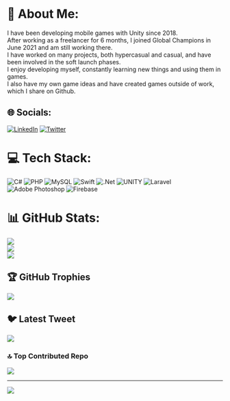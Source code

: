 # 💫 About Me:
I have been developing mobile games with Unity since 2018. <br>After working as a freelancer for 6 months, I joined Global Champions in June 2021 and am still working there.<br>I have worked on many projects, both hypercasual and casual, and have been involved in the soft launch phases. <br>I enjoy developing myself, constantly learning new things and using them in games. <br>I also have my own game ideas and have created games outside of work, which I share on Github.


## 🌐 Socials:
[![LinkedIn](https://img.shields.io/badge/LinkedIn-%230077B5.svg?logo=linkedin&logoColor=white)](https://linkedin.com/in/https://www.linkedin.com/in/hakan-turkmen/) [![Twitter](https://img.shields.io/badge/Twitter-%231DA1F2.svg?logo=Twitter&logoColor=white)](https://twitter.com/https://twitter.com/hakannturkmenn) 

# 💻 Tech Stack:
![C#](https://img.shields.io/badge/c%23-%23239120.svg?style=for-the-badge&logo=c-sharp&logoColor=white) ![PHP](https://img.shields.io/badge/php-%23777BB4.svg?style=for-the-badge&logo=php&logoColor=white) ![MySQL](https://img.shields.io/badge/mysql-%2300f.svg?style=for-the-badge&logo=mysql&logoColor=white) ![Swift](https://img.shields.io/badge/swift-F54A2A?style=for-the-badge&logo=swift&logoColor=white) ![.Net](https://img.shields.io/badge/.NET-5C2D91?style=for-the-badge&logo=.net&logoColor=white) ![UNITY](https://img.shields.io/badge/Unity-%2320232a.svg?style=for-the-badge&logo=unity&logoColor=white) ![Laravel](https://img.shields.io/badge/laravel-%23FF2D20.svg?style=for-the-badge&logo=laravel&logoColor=white) ![Adobe Photoshop](https://img.shields.io/badge/adobephotoshop-%2331A8FF.svg?style=for-the-badge&logo=adobephotoshop&logoColor=white) ![Firebase](https://img.shields.io/badge/firebase-%23039BE5.svg?style=for-the-badge&logo=firebase)
# 📊 GitHub Stats:
![](https://github-readme-stats.vercel.app/api?username=hakantrkmn&theme=dark&hide_border=false&include_all_commits=true&count_private=true)<br/>
![](https://github-readme-streak-stats.herokuapp.com/?user=hakantrkmn&theme=dark&hide_border=false)<br/>
![](https://github-readme-stats.vercel.app/api/top-langs/?username=hakantrkmn&theme=dark&hide_border=false&include_all_commits=true&count_private=true&layout=compact)

## 🏆 GitHub Trophies
![](https://github-profile-trophy.vercel.app/?username=hakantrkmn&theme=radical&no-frame=false&no-bg=false&margin-w=4)

## 🐦 Latest Tweet
[![](https://gtce.itsvg.in/api?username=https://twitter.com/hakannturkmenn)](https://github.com/VishwaGauravIn/github-twitter-card-embed)

### 🔝 Top Contributed Repo
![](https://github-contributor-stats.vercel.app/api?username=hakantrkmn&limit=5&theme=dark&combine_all_yearly_contributions=true)

---
[![](https://visitcount.itsvg.in/api?id=hakantrkmn&icon=0&color=0)](https://visitcount.itsvg.in)

<!-- Proudly created with GPRM ( https://gprm.itsvg.in ) -->
